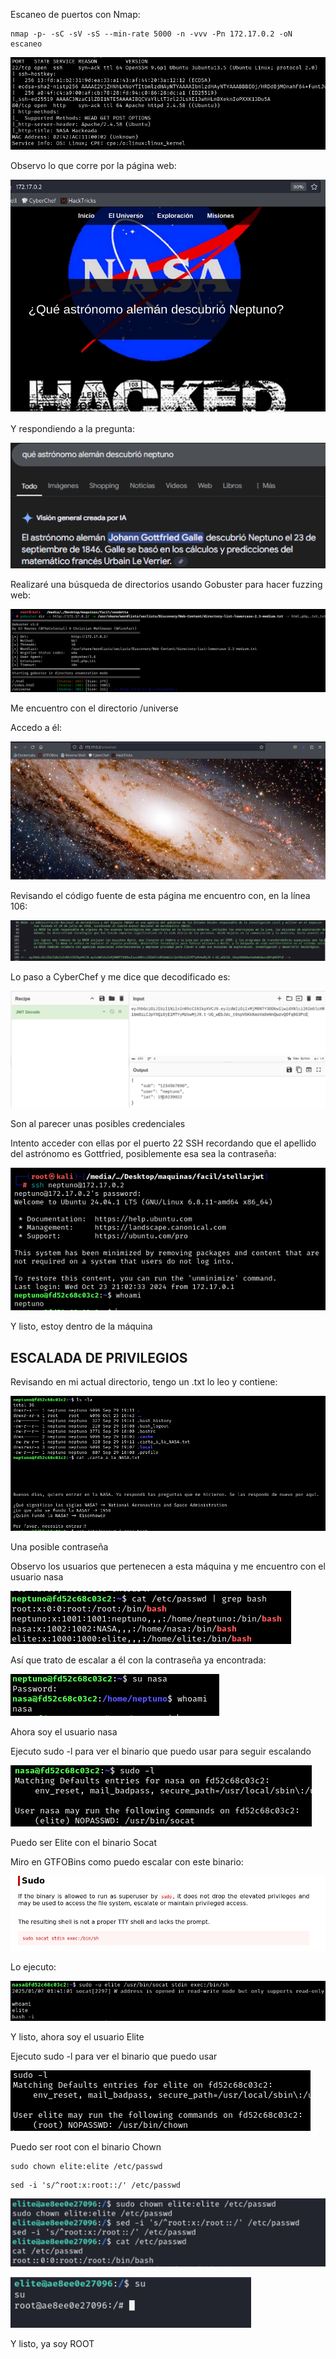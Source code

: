 Escaneo de puertos con Nmap:
```
nmap -p- -sC -sV -sS --min-rate 5000 -n -vvv -Pn 172.17.0.2 -oN escaneo
```

![](../../../Images/Pasted%20image%2020250106184249.png)

Observo lo que corre por la página web:

![](../../../Images/Pasted%20image%2020250106184322.png)

Y respondiendo a la pregunta:

![](../../../Images/Pasted%20image%2020250106193305.png)

Realizaré una búsqueda de directorios usando Gobuster para hacer fuzzing web:

![](../../../Images/Pasted%20image%2020250106185349.png)

Me encuentro con el directorio /universe

Accedo a él:

![](../../../Images/Pasted%20image%2020250106192629.png)

Revisando el código fuente de esta página me encuentro con, en la línea 106:

![](../../../Images/Pasted%20image%2020250106192704.png)

Lo paso a CyberChef y me dice que decodificado es:

![](../../../Images/Pasted%20image%2020250106192747.png)

Son al parecer unas posibles credenciales

Intento acceder con ellas por el puerto 22 SSH recordando que el apellido del astrónomo es Gottfried, posiblemente esa sea la contraseña:

![](../../../Images/Pasted%20image%2020250106193503.png)

Y listo, estoy dentro de la máquina

## ESCALADA DE PRIVILEGIOS

Revisando en mi actual directorio, tengo un .txt lo leo y contiene:

![](../../../Images/Pasted%20image%2020250106193731.png)

Una posible contraseña

Observo los usuarios que pertenecen a esta máquina y me encuentro con el usuario nasa

![](../../../Images/Pasted%20image%2020250106193813.png)

Así que trato de escalar a él con la contraseña ya encontrada:

![](../../../Images/Pasted%20image%2020250106193845.png)

Ahora soy el usuario nasa

Ejecuto sudo -l para ver el binario que puedo usar para seguir escalando

![](../../../Images/Pasted%20image%2020250106193928.png)

Puedo ser Elite con el binario Socat

Miro en GTFOBins como puedo escalar con este binario:

![](../../../Images/Pasted%20image%2020250106194024.png)

Lo ejecuto:

![](../../../Images/Pasted%20image%2020250106194127.png)

Y listo, ahora soy el usuario Elite

Ejecuto sudo -l para ver el binario que puedo usar

![](../../../Images/Pasted%20image%2020250106194508.png)

Puedo ser root con el binario Chown
```
sudo chown elite:elite /etc/passwd
```
```
sed -i 's/^root:x:root::/' /etc/passwd
```

![](../../../Images/Pasted%20image%2020250106200617.png)

![](../../../Images/Pasted%20image%2020250106200625.png)

Y listo, ya soy ROOT
